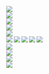 ![](https://raw.githubusercontent.com/yaim0425/zzzYAIM0425-0500-free-fluids/main/Doc/pyrawores/(1).png)  
![](https://raw.githubusercontent.com/yaim0425/zzzYAIM0425-0500-free-fluids/main/Doc/pyrawores/(2).png)  
![](https://raw.githubusercontent.com/yaim0425/zzzYAIM0425-0500-free-fluids/main/Doc/pyrawores/(3).png)  
![](https://raw.githubusercontent.com/yaim0425/zzzYAIM0425-0500-free-fluids/main/Doc/pyrawores/(4).png)  
![](https://raw.githubusercontent.com/yaim0425/zzzYAIM0425-0500-free-fluids/main/Doc/pyrawores/(5).png)  
![](https://raw.githubusercontent.com/yaim0425/zzzYAIM0425-0500-free-fluids/main/Doc/pyrawores/(6).png)
![](https://raw.githubusercontent.com/yaim0425/zzzYAIM0425-0500-free-fluids/main/Doc/pyrawores/(7).png)
![](https://raw.githubusercontent.com/yaim0425/zzzYAIM0425-0500-free-fluids/main/Doc/pyrawores/(8).png)
![](https://raw.githubusercontent.com/yaim0425/zzzYAIM0425-0500-free-fluids/main/Doc/pyrawores/(9).png)
![](https://raw.githubusercontent.com/yaim0425/zzzYAIM0425-0500-free-fluids/main/Doc/pyrawores/(10).png)  
![](https://raw.githubusercontent.com/yaim0425/zzzYAIM0425-0500-free-fluids/main/Doc/pyrawores/(11).png)  
![](https://raw.githubusercontent.com/yaim0425/zzzYAIM0425-0500-free-fluids/main/Doc/pyrawores/(12).png)  
![](https://raw.githubusercontent.com/yaim0425/zzzYAIM0425-0500-free-fluids/main/Doc/pyrawores/(13).png)  
![](https://raw.githubusercontent.com/yaim0425/zzzYAIM0425-0500-free-fluids/main/Doc/pyrawores/(14).png)  
